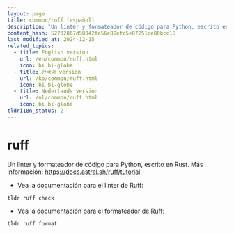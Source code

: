 ```yaml
---
layout: page
title: common/ruff (español)
description: "Un linter y formateador de código para Python, escrito en Rust."
content_hash: 52732867d58042fa56e88efc5e87251ce80bcc18
last_modified_at: 2024-12-15
related_topics:
  - title: English version
    url: /en/common/ruff.html
    icon: bi bi-globe
  - title: 한국어 version
    url: /ko/common/ruff.html
    icon: bi bi-globe
  - title: Nederlands version
    url: /nl/common/ruff.html
    icon: bi bi-globe
tldri18n_status: 2
---
```

# ruff

Un linter y formateador de código para Python, escrito en Rust.
Más información: <https://docs.astral.sh/ruff/tutorial>.

- Vea la documentación para el linter de Ruff:

`tldr ruff check`

- Vea la documentación para el formateador de Ruff:

`tldr ruff format`

